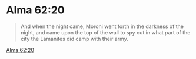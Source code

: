# Alma 62:20

> And when the night came, Moroni went forth in the darkness of the night, and came upon the top of the wall to spy out in what part of the city the Lamanites did camp with their army.

[Alma 62:20](https://www.churchofjesuschrist.org/study/scriptures/bofm/alma/62?lang=eng&id=p20#p20)


